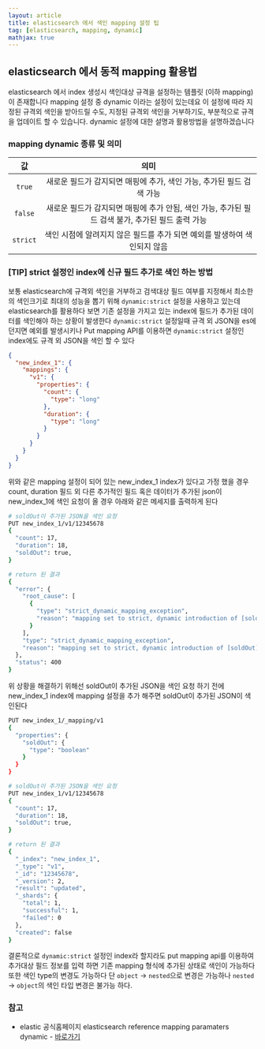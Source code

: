 ```yaml
---
layout: article
title: elasticsearch 에서 색인 mapping 설정 팁
tag: [elasticsearch, mapping, dynamic]
mathjax: true
---
```

## elasticsearch 에서 동적 mapping 활용법

elasticsearch 에서 index 생성시 색인대상 규격을 설정하는 템플릿 (이하 mapping)이 존재합니다
mapping 설정 중 dynamic 이라는 설정이 있는데요 이 설정에 따라 지정된 규격외 색인을 받아드릴 수도, 지정된 규격외 색인을 거부하기도, 부분적으로 규격을 업데이트 할 수 있습니다. dynamic 설정에 대한 설명과 활용방법을 설명하겠습니다

### mapping dynamic  종류 및 의미
| 값 | 의미 |
|:---:|:---:|
| `true` | 새로운 필드가 감지되면 매핑에 추가, 색인 가능, 추가된 필드 검색 가능 |
| `false` | 새로운 필드가 감지되면 매핑에 추가 안됨, 색인 가능, 추가된 필드 검색 불가, 추가된 필드 출력 가능 |
| `strict` | 색인 시점에 알려지지 않은 필드를 추가 되면 예외를 발생하여 색인되지 않음 |

### [TIP] strict 설정인 index에 신규 필드 추가로 색인 하는 방법

보통 elasticsearch에 규격외 색인을 거부하고 검색대상 필드 여부를 지정해서 최소한의 색인크기로 최대의 성능을 뽑기 위해 `dynamic:strict` 설정을 사용하고 있는데 elasticsearch를 활용하다 보면 기존 설정을 가지고 있는 index에 필드가 추가된 데이터를 색인해야 하는 상황이 발생한다
`dynamic:strict` 설정일때 규격 외 JSON을 es에 던지면 예외를 발생시키나 Put mapping API를 이용하면 `dynamic:strict` 설정인 index에도 규격 외 JSON을 색인 할 수 있다

```json
{
  "new_index_1": {
    "mappings": {
      "v1": {
        "properties": {
          "count": {
            "type": "long"
          },
          "duration": {
            "type": "long"
          }
        }
      }
    }
  }
}
```
위와 같은 mapping 설정이 되어 있는 new_index_1 index가 있다고 가정 했을 경우 count, duration 필드 외 다른 추가적인 필드 혹은 데이터가 추가된 json이 new_index_1에 색인 요청이 올 경우 아래와 같은 메세지를 출력하게 된다
```bash
# soldOut이 추가된 JSON을 색인 요청
PUT new_index_1/v1/12345678
{
  "count": 17,
  "duration": 18,
  "soldOut": true,
}

# return 된 결과
{
  "error": {
    "root_cause": [
      {
        "type": "strict_dynamic_mapping_exception",
        "reason": "mapping set to strict, dynamic introduction of [soldOut] within [v1] is not allowed"
      }
    ],
    "type": "strict_dynamic_mapping_exception",
    "reason": "mapping set to strict, dynamic introduction of [soldOut] within [v1] is not allowed"
  },
  "status": 400
}
```
위 상황을 해결하기 위해선 soldOut이 추가된 JSON을 색인 요청 하기 전에 new_index_1 index에 mapping 설정을 추가 해주면 soldOut이 추가된 JSON이 색인된다

```bash
PUT new_index_1/_mapping/v1
{
  "properties": {
    "soldOut": {
      "type": "boolean"
    }
  }
}

# soldOut이 추가된 JSON을 색인 요청
PUT new_index_1/v1/12345678
{
  "count": 17,
  "duration": 18,
  "soldOut": true,
}

# return 된 결과
{
  "_index": "new_index_1",
  "_type": "v1",
  "_id": "12345678",
  "_version": 2,
  "result": "updated",
  "_shards": {
    "total": 1,
    "successful": 1,
    "failed": 0
  },
  "created": false
}
```

결론적으로 `dynamic:strict` 설정인 index라 할지라도 put mapping api를 이용하여 추가대상 필드 정보를 입력 하면 기존 mapping 형식에 추가된 상태로 색인이 가능하다 또한 색인 type의 변경도 가능하다 단 `object` → `nested`으로 변경은 가능하나 `nested` → `object`의 색인 타입 변경은 불가능 하다.


### 참고

 - elastic 공식홈페이지 elasticsearch reference mapping paramaters dynamic - [바로가기](https://www.elastic.co/guide/en/elasticsearch/reference/7.0/dynamic.html)